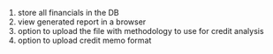 1. store all financials in the DB
2. view generated report in a browser
2. option to upload the file with methodology to use for credit analysis
4. option to upload credit memo format

